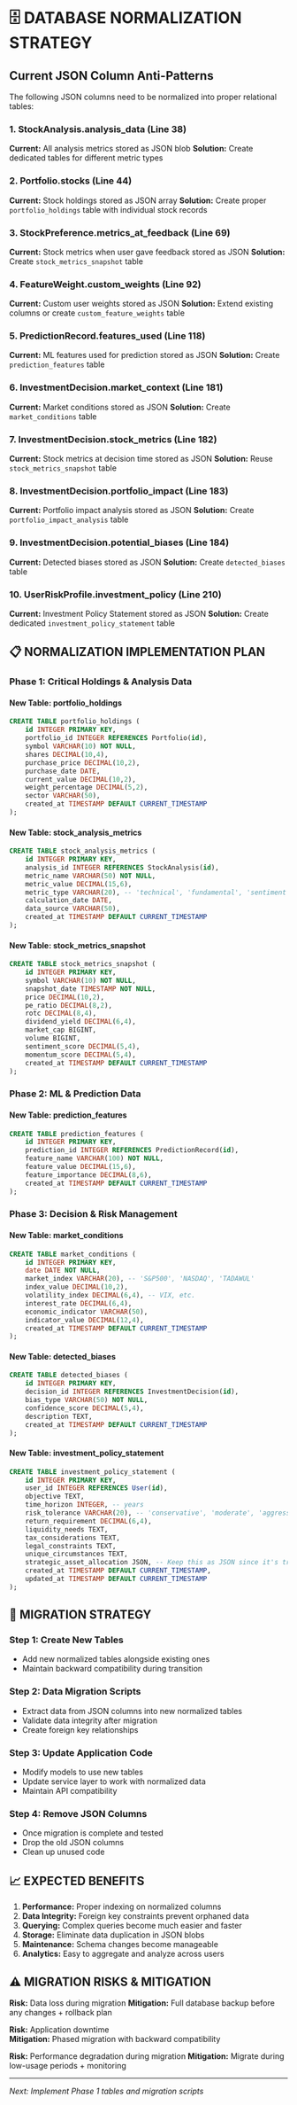# 🗄️ DATABASE NORMALIZATION STRATEGY

## Current JSON Column Anti-Patterns

The following JSON columns need to be normalized into proper relational tables:

### 1. StockAnalysis.analysis_data (Line 38)
**Current:** All analysis metrics stored as JSON blob
**Solution:** Create dedicated tables for different metric types

### 2. Portfolio.stocks (Line 44) 
**Current:** Stock holdings stored as JSON array
**Solution:** Create proper `portfolio_holdings` table with individual stock records

### 3. StockPreference.metrics_at_feedback (Line 69)
**Current:** Stock metrics when user gave feedback stored as JSON
**Solution:** Create `stock_metrics_snapshot` table

### 4. FeatureWeight.custom_weights (Line 92)
**Current:** Custom user weights stored as JSON
**Solution:** Extend existing columns or create `custom_feature_weights` table

### 5. PredictionRecord.features_used (Line 118)
**Current:** ML features used for prediction stored as JSON
**Solution:** Create `prediction_features` table

### 6. InvestmentDecision.market_context (Line 181)
**Current:** Market conditions stored as JSON
**Solution:** Create `market_conditions` table

### 7. InvestmentDecision.stock_metrics (Line 182)
**Current:** Stock metrics at decision time stored as JSON
**Solution:** Reuse `stock_metrics_snapshot` table

### 8. InvestmentDecision.portfolio_impact (Line 183)
**Current:** Portfolio impact analysis stored as JSON
**Solution:** Create `portfolio_impact_analysis` table

### 9. InvestmentDecision.potential_biases (Line 184)
**Current:** Detected biases stored as JSON
**Solution:** Create `detected_biases` table

### 10. UserRiskProfile.investment_policy (Line 210)
**Current:** Investment Policy Statement stored as JSON
**Solution:** Create dedicated `investment_policy_statement` table

## 📋 NORMALIZATION IMPLEMENTATION PLAN

### Phase 1: Critical Holdings & Analysis Data

#### New Table: portfolio_holdings
```sql
CREATE TABLE portfolio_holdings (
    id INTEGER PRIMARY KEY,
    portfolio_id INTEGER REFERENCES Portfolio(id),
    symbol VARCHAR(10) NOT NULL,
    shares DECIMAL(10,4),
    purchase_price DECIMAL(10,2),
    purchase_date DATE,
    current_value DECIMAL(10,2),
    weight_percentage DECIMAL(5,2),
    sector VARCHAR(50),
    created_at TIMESTAMP DEFAULT CURRENT_TIMESTAMP
);
```

#### New Table: stock_analysis_metrics
```sql
CREATE TABLE stock_analysis_metrics (
    id INTEGER PRIMARY KEY,
    analysis_id INTEGER REFERENCES StockAnalysis(id),
    metric_name VARCHAR(50) NOT NULL,
    metric_value DECIMAL(15,6),
    metric_type VARCHAR(20), -- 'technical', 'fundamental', 'sentiment'
    calculation_date DATE,
    data_source VARCHAR(50),
    created_at TIMESTAMP DEFAULT CURRENT_TIMESTAMP
);
```

#### New Table: stock_metrics_snapshot
```sql
CREATE TABLE stock_metrics_snapshot (
    id INTEGER PRIMARY KEY,
    symbol VARCHAR(10) NOT NULL,
    snapshot_date TIMESTAMP NOT NULL,
    price DECIMAL(10,2),
    pe_ratio DECIMAL(8,2),
    rotc DECIMAL(8,4),
    dividend_yield DECIMAL(6,4),
    market_cap BIGINT,
    volume BIGINT,
    sentiment_score DECIMAL(5,4),
    momentum_score DECIMAL(5,4),
    created_at TIMESTAMP DEFAULT CURRENT_TIMESTAMP
);
```

### Phase 2: ML & Prediction Data

#### New Table: prediction_features
```sql
CREATE TABLE prediction_features (
    id INTEGER PRIMARY KEY,
    prediction_id INTEGER REFERENCES PredictionRecord(id),
    feature_name VARCHAR(100) NOT NULL,
    feature_value DECIMAL(15,6),
    feature_importance DECIMAL(8,6),
    created_at TIMESTAMP DEFAULT CURRENT_TIMESTAMP
);
```

### Phase 3: Decision & Risk Management

#### New Table: market_conditions
```sql
CREATE TABLE market_conditions (
    id INTEGER PRIMARY KEY,
    date DATE NOT NULL,
    market_index VARCHAR(20), -- 'S&P500', 'NASDAQ', 'TADAWUL'
    index_value DECIMAL(10,2),
    volatility_index DECIMAL(6,4), -- VIX, etc.
    interest_rate DECIMAL(6,4),
    economic_indicator VARCHAR(50),
    indicator_value DECIMAL(12,4),
    created_at TIMESTAMP DEFAULT CURRENT_TIMESTAMP
);
```

#### New Table: detected_biases
```sql
CREATE TABLE detected_biases (
    id INTEGER PRIMARY KEY,
    decision_id INTEGER REFERENCES InvestmentDecision(id),
    bias_type VARCHAR(50) NOT NULL,
    confidence_score DECIMAL(5,4),
    description TEXT,
    created_at TIMESTAMP DEFAULT CURRENT_TIMESTAMP
);
```

#### New Table: investment_policy_statement
```sql
CREATE TABLE investment_policy_statement (
    id INTEGER PRIMARY KEY,
    user_id INTEGER REFERENCES User(id),
    objective TEXT,
    time_horizon INTEGER, -- years
    risk_tolerance VARCHAR(20), -- 'conservative', 'moderate', 'aggressive'
    return_requirement DECIMAL(6,4),
    liquidity_needs TEXT,
    tax_considerations TEXT,
    legal_constraints TEXT,
    unique_circumstances TEXT,
    strategic_asset_allocation JSON, -- Keep this as JSON since it's truly hierarchical
    created_at TIMESTAMP DEFAULT CURRENT_TIMESTAMP,
    updated_at TIMESTAMP DEFAULT CURRENT_TIMESTAMP
);
```

## 🔄 MIGRATION STRATEGY

### Step 1: Create New Tables
- Add new normalized tables alongside existing ones
- Maintain backward compatibility during transition

### Step 2: Data Migration Scripts  
- Extract data from JSON columns into new normalized tables
- Validate data integrity after migration
- Create foreign key relationships

### Step 3: Update Application Code
- Modify models to use new tables
- Update service layer to work with normalized data
- Maintain API compatibility

### Step 4: Remove JSON Columns
- Once migration is complete and tested
- Drop the old JSON columns
- Clean up unused code

## 📈 EXPECTED BENEFITS

1. **Performance:** Proper indexing on normalized columns
2. **Data Integrity:** Foreign key constraints prevent orphaned data
3. **Querying:** Complex queries become much easier and faster
4. **Storage:** Eliminate data duplication in JSON blobs
5. **Maintenance:** Schema changes become manageable
6. **Analytics:** Easy to aggregate and analyze across users

## ⚠️ MIGRATION RISKS & MITIGATION

**Risk:** Data loss during migration
**Mitigation:** Full database backup before any changes + rollback plan

**Risk:** Application downtime  
**Mitigation:** Phased migration with backward compatibility

**Risk:** Performance degradation during migration
**Mitigation:** Migrate during low-usage periods + monitoring

---

*Next: Implement Phase 1 tables and migration scripts*